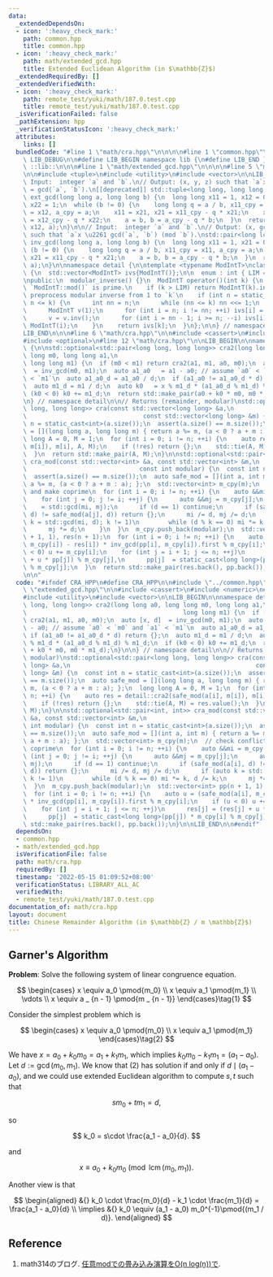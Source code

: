 ```yaml
---
data:
  _extendedDependsOn:
  - icon: ':heavy_check_mark:'
    path: common.hpp
    title: common.hpp
  - icon: ':heavy_check_mark:'
    path: math/extended_gcd.hpp
    title: Extended Euclidean Algorithm (in $\mathbb{Z}$)
  _extendedRequiredBy: []
  _extendedVerifiedWith:
  - icon: ':heavy_check_mark:'
    path: remote_test/yuki/math/187.0.test.cpp
    title: remote_test/yuki/math/187.0.test.cpp
  _isVerificationFailed: false
  _pathExtension: hpp
  _verificationStatusIcon: ':heavy_check_mark:'
  attributes:
    links: []
  bundledCode: "#line 1 \"math/cra.hpp\"\n\n\n\n#line 1 \"common.hpp\"\n\n\n\n#define\
    \ LIB_DEBUG\n\n#define LIB_BEGIN namespace lib {\n#define LIB_END }\n#define LIB\
    \ ::lib::\n\n\n#line 1 \"math/extended_gcd.hpp\"\n\n\n\n#line 5 \"math/extended_gcd.hpp\"\
    \n\n#include <tuple>\n#include <utility>\n#include <vector>\n\nLIB_BEGIN\n\n//\
    \ Input:  integer `a` and `b`.\n// Output: (x, y, z) such that `a`x + `b`y = z\
    \ = gcd(`a`, `b`).\n[[deprecated]] std::tuple<long long, long long, long long>\
    \ ext_gcd(long long a, long long b) {\n  long long x11 = 1, x12 = 0, x21 = 0,\
    \ x22 = 1;\n  while (b != 0) {\n    long long q = a / b, x11_cpy = x11, x12_cpy\
    \ = x12, a_cpy = a;\n    x11 = x21, x21 = x11_cpy - q * x21;\n    x12 = x22, x22\
    \ = x12_cpy - q * x22;\n    a = b, b = a_cpy - q * b;\n  }\n  return std::make_tuple(x11,\
    \ x12, a);\n}\n\n// Input:  integer `a` and `b`.\n// Output: (x, gcd(`a`, `b`))\
    \ such that `a`x \u2261 gcd(`a`, `b`) (mod `b`).\nstd::pair<long long, long long>\
    \ inv_gcd(long long a, long long b) {\n  long long x11 = 1, x21 = 0;\n  while\
    \ (b != 0) {\n    long long q = a / b, x11_cpy = x11, a_cpy = a;\n    x11 = x21,\
    \ x21 = x11_cpy - q * x21;\n    a = b, b = a_cpy - q * b;\n  }\n  return std::make_pair(x11,\
    \ a);\n}\n\nnamespace detail {\n\ntemplate <typename ModIntT>\nclass modular_inverse\
    \ {\n  std::vector<ModIntT> ivs{ModIntT()};\n\n  enum : int { LIM = 1 << 20 };\n\
    \npublic:\n  modular_inverse() {}\n  ModIntT operator()(int k) {\n    // assume\
    \ `ModIntT::mod()` is prime.\n    if (k > LIM) return ModIntT(k).inv();\n    //\
    \ preprocess modular inverse from 1 to `k`\n    if (int n = static_cast<int>(ivs.size());\
    \ n <= k) {\n      int nn = n;\n      while (nn <= k) nn <<= 1;\n      ivs.resize(nn);\n\
    \      ModIntT v(1);\n      for (int i = n; i != nn; ++i) ivs[i] = v, v *= ModIntT(i);\n\
    \      v = v.inv();\n      for (int i = nn - 1; i >= n; --i) ivs[i] *= v, v *=\
    \ ModIntT(i);\n    }\n    return ivs[k];\n  }\n};\n\n} // namespace detail\n\n\
    LIB_END\n\n\n#line 6 \"math/cra.hpp\"\n\n#include <cassert>\n#include <numeric>\n\
    #include <optional>\n#line 12 \"math/cra.hpp\"\n\nLIB_BEGIN\n\nnamespace detail\
    \ {\n\nstd::optional<std::pair<long long, long long>> cra2(long long a0, long\
    \ long m0, long long a1,\n                                                   \
    \ long long m1) {\n  if (m0 < m1) return cra2(a1, m1, a0, m0);\n  auto [x, d]\
    \  = inv_gcd(m0, m1);\n  auto a1_a0   = a1 - a0; // assume `a0` < `m0` and `a1`\
    \ < `m1`\n  auto a1_a0_d = a1_a0 / d;\n  if (a1_a0 != a1_a0_d * d) return {};\n\
    \  auto m1_d = m1 / d;\n  auto k0   = x % m1_d * (a1_a0_d % m1_d) % m1_d;\n  if\
    \ (k0 < 0) k0 += m1_d;\n  return std::make_pair(a0 + k0 * m0, m0 * m1_d);\n}\n\
    \n} // namespace detail\n\n// Returns (remainder, modular)\nstd::optional<std::pair<long\
    \ long, long long>> cra(const std::vector<long long> &a,\n                   \
    \                                const std::vector<long long> &m) {\n  const int\
    \ n = static_cast<int>(a.size());\n  assert(a.size() == m.size());\n  auto safe_mod\
    \ = [](long long a, long long m) { return a %= m, (a < 0 ? a + m : a); };\n  long\
    \ long A = 0, M = 1;\n  for (int i = 0; i != n; ++i) {\n    auto res = detail::cra2(safe_mod(a[i],\
    \ m[i]), m[i], A, M);\n    if (!res) return {};\n    std::tie(A, M) = res.value();\n\
    \  }\n  return std::make_pair(A, M);\n}\n\nstd::optional<std::pair<int, int>>\
    \ cra_mod(const std::vector<int> &a, const std::vector<int> &m,\n            \
    \                               const int modular) {\n  const int n = static_cast<int>(a.size());\n\
    \  assert(a.size() == m.size());\n  auto safe_mod = [](int a, int m) { return\
    \ a %= m, (a < 0 ? a + m : a); };\n  std::vector<int> m_cpy(m);\n  // check conflicts\
    \ and make coprime\n  for (int i = 0; i != n; ++i) {\n    auto &&mi = m_cpy[i];\n\
    \    for (int j = 0; j != i; ++j) {\n      auto &&mj = m_cpy[j];\n      auto d\
    \    = std::gcd(mi, mj);\n      if (d == 1) continue;\n      if (safe_mod(a[i],\
    \ d) != safe_mod(a[j], d)) return {};\n      mi /= d, mj /= d;\n      if (auto\
    \ k = std::gcd(mi, d); k != 1)\n        while (d % k == 0) mi *= k, d /= k;\n\
    \      mj *= d;\n    }\n  }\n  m_cpy.push_back(modular);\n  std::vector<int> pp(n\
    \ + 1, 1), res(n + 1);\n  for (int i = 0; i != n; ++i) {\n    auto u = (safe_mod(a[i],\
    \ m_cpy[i]) - res[i]) * inv_gcd(pp[i], m_cpy[i]).first % m_cpy[i];\n    if (u\
    \ < 0) u += m_cpy[i];\n    for (int j = i + 1; j <= n; ++j)\n      res[j] = (res[j]\
    \ + u * pp[j]) % m_cpy[j],\n      pp[j]  = static_cast<long long>(pp[j]) * m_cpy[i]\
    \ % m_cpy[j];\n  }\n  return std::make_pair(res.back(), pp.back());\n}\n\nLIB_END\n\
    \n\n"
  code: "#ifndef CRA_HPP\n#define CRA_HPP\n\n#include \"../common.hpp\"\n#include\
    \ \"extended_gcd.hpp\"\n\n#include <cassert>\n#include <numeric>\n#include <optional>\n\
    #include <utility>\n#include <vector>\n\nLIB_BEGIN\n\nnamespace detail {\n\nstd::optional<std::pair<long\
    \ long, long long>> cra2(long long a0, long long m0, long long a1,\n         \
    \                                           long long m1) {\n  if (m0 < m1) return\
    \ cra2(a1, m1, a0, m0);\n  auto [x, d]  = inv_gcd(m0, m1);\n  auto a1_a0   = a1\
    \ - a0; // assume `a0` < `m0` and `a1` < `m1`\n  auto a1_a0_d = a1_a0 / d;\n \
    \ if (a1_a0 != a1_a0_d * d) return {};\n  auto m1_d = m1 / d;\n  auto k0   = x\
    \ % m1_d * (a1_a0_d % m1_d) % m1_d;\n  if (k0 < 0) k0 += m1_d;\n  return std::make_pair(a0\
    \ + k0 * m0, m0 * m1_d);\n}\n\n} // namespace detail\n\n// Returns (remainder,\
    \ modular)\nstd::optional<std::pair<long long, long long>> cra(const std::vector<long\
    \ long> &a,\n                                                   const std::vector<long\
    \ long> &m) {\n  const int n = static_cast<int>(a.size());\n  assert(a.size()\
    \ == m.size());\n  auto safe_mod = [](long long a, long long m) { return a %=\
    \ m, (a < 0 ? a + m : a); };\n  long long A = 0, M = 1;\n  for (int i = 0; i !=\
    \ n; ++i) {\n    auto res = detail::cra2(safe_mod(a[i], m[i]), m[i], A, M);\n\
    \    if (!res) return {};\n    std::tie(A, M) = res.value();\n  }\n  return std::make_pair(A,\
    \ M);\n}\n\nstd::optional<std::pair<int, int>> cra_mod(const std::vector<int>\
    \ &a, const std::vector<int> &m,\n                                           const\
    \ int modular) {\n  const int n = static_cast<int>(a.size());\n  assert(a.size()\
    \ == m.size());\n  auto safe_mod = [](int a, int m) { return a %= m, (a < 0 ?\
    \ a + m : a); };\n  std::vector<int> m_cpy(m);\n  // check conflicts and make\
    \ coprime\n  for (int i = 0; i != n; ++i) {\n    auto &&mi = m_cpy[i];\n    for\
    \ (int j = 0; j != i; ++j) {\n      auto &&mj = m_cpy[j];\n      auto d    = std::gcd(mi,\
    \ mj);\n      if (d == 1) continue;\n      if (safe_mod(a[i], d) != safe_mod(a[j],\
    \ d)) return {};\n      mi /= d, mj /= d;\n      if (auto k = std::gcd(mi, d);\
    \ k != 1)\n        while (d % k == 0) mi *= k, d /= k;\n      mj *= d;\n    }\n\
    \  }\n  m_cpy.push_back(modular);\n  std::vector<int> pp(n + 1, 1), res(n + 1);\n\
    \  for (int i = 0; i != n; ++i) {\n    auto u = (safe_mod(a[i], m_cpy[i]) - res[i])\
    \ * inv_gcd(pp[i], m_cpy[i]).first % m_cpy[i];\n    if (u < 0) u += m_cpy[i];\n\
    \    for (int j = i + 1; j <= n; ++j)\n      res[j] = (res[j] + u * pp[j]) % m_cpy[j],\n\
    \      pp[j]  = static_cast<long long>(pp[j]) * m_cpy[i] % m_cpy[j];\n  }\n  return\
    \ std::make_pair(res.back(), pp.back());\n}\n\nLIB_END\n\n#endif"
  dependsOn:
  - common.hpp
  - math/extended_gcd.hpp
  isVerificationFile: false
  path: math/cra.hpp
  requiredBy: []
  timestamp: '2022-05-15 01:09:52+08:00'
  verificationStatus: LIBRARY_ALL_AC
  verifiedWith:
  - remote_test/yuki/math/187.0.test.cpp
documentation_of: math/cra.hpp
layout: document
title: Chinese Remainder Algorithm (in $\mathbb{Z} / m \mathbb{Z}$)
---
```


## Garner's Algorithm

**Problem**: Solve the following system of linear congruence equation.

$$
\begin{cases}
x \equiv a_0 \pmod{m_0} \\
x \equiv a_1 \pmod{m_1} \\
\vdots \\
x \equiv a _ {n - 1} \pmod{m _ {n - 1}}
\end{cases}\tag{1}
$$

Consider the simplest problem which is

$$
\begin{cases}
x \equiv a_0 \pmod{m_0} \\
x \equiv a_1 \pmod{m_1}
\end{cases}\tag{2}
$$

We have $x = a_0 + k_0m_0 = a_1 + k_1m_1$, which implies $k_0m_0 - k_1m_1 = (a_1 - a_0)$. Let $d := \gcd(m_0, m_1)$. We know that $(2)$ has solution if and only if $d \mid (a_1 - a_0)$, and we could use extended Euclidean algorithm to compute $s,t$ such that

$$
sm_0 + tm_1 = d,
$$

so

$$
k_0 = s\cdot \frac{a_1 - a_0}{d}.
$$

and

$$
x \equiv a_0 + k_0m_0 \pmod{\operatorname{lcm}(m_0, m_1)}.
$$

Another view is that

$$
\begin{aligned}
&{} k_0 \cdot \frac{m_0}{d} - k_1 \cdot \frac{m_1}{d} = \frac{a_1 - a_0}{d} \\
\implies &{} k_0 \equiv (a_1 - a_0) m_0^{-1}\pmod{(m_1 / d)}.
\end{aligned}
$$

## Reference

1. math314のブログ. [任意modでの畳み込み演算をO(n log(n))で](https://math314.hateblo.jp/entry/2015/05/07/014908).

